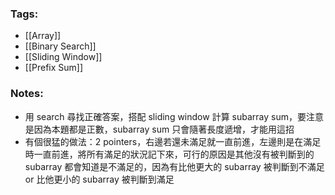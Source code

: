 ### Tags:
- [[Array]]
- [[Binary Search]]
- [[Sliding Window]]
- [[Prefix Sum]]
### Notes:
- 用 search 尋找正確答案，搭配 sliding window 計算 subarray sum，要注意是因為本題都是正數，subarray sum 只會隨著長度遞增，才能用這招
- 有個很猛的做法：2 pointers，右邊若還未滿足就一直前進，左邊則是在滿足時一直前進，將所有滿足的狀況記下來，可行的原因是其他沒有被判斷到的 subarray 都會知道是不滿足的，因為有比他更大的 subarray 被判斷到不滿足 or 比他更小的 subarray 被判斷到滿足

